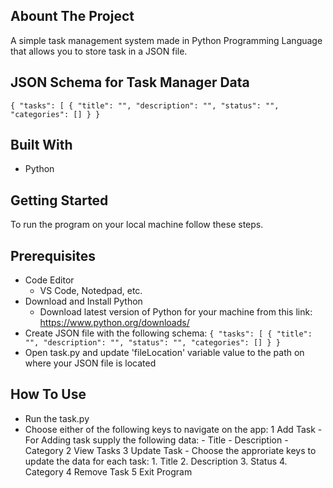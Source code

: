 ## Abount The Project
A simple task management system made in Python Programming Language that allows you to store task in a JSON file.

## JSON Schema for Task Manager Data
`{
    "tasks": [
        {
            "title": "",
            "description": "",
            "status": "",
            "categories": []
        }
}`

## Built With
- Python

## Getting Started
To run the program on your local machine follow these steps.

## Prerequisites
- Code Editor
    - VS Code, Notedpad, etc.
- Download and Install Python
    - Download latest version of Python for your machine from this link: https://www.python.org/downloads/
- Create JSON file with the following schema:
`{
    "tasks": [
        {
            "title": "",
            "description": "",
            "status": "",
            "categories": []
        }
}`
- Open task.py and update 'fileLocation' variable value to the path on where your JSON file is located

## How To Use
- Run the task.py
- Choose either of the following keys to navigate on the app:
    1 Add Task
        - For Adding task supply the following data:
            - Title
            - Description
            - Category
    2 View Tasks
    3 Update Task
        - Choose the approriate keys to update the data for each task:
            1. Title
            2. Description
            3. Status
            4. Category
    4 Remove Task
    5 Exit Program    